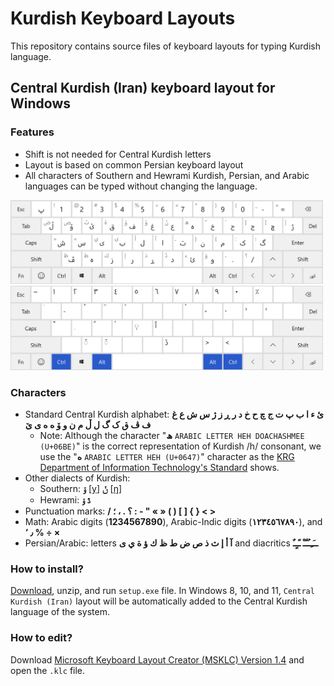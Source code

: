 # Kurdish Keyboard Layouts
This repository contains source files of keyboard layouts for typing Kurdish language. 

## Central Kurdish (Iran) keyboard layout for Windows
### Features
- Shift is not needed for Central Kurdish letters
- Layout is based on common Persian keyboard layout
- All characters of Southern and Hewrami Kurdish, Persian, and Arabic languages can be typed without changing the language.
<img src="https://raw.githubusercontent.com/aso-mehmudi/Kurdish-keyboard-layouts/main/Central%20Kurdish%20(Iran)/Basic%2BShift.png" width=500/>
<img src="https://raw.githubusercontent.com/aso-mehmudi/Kurdish-keyboard-layouts/main/Central%20Kurdish%20(Iran)/CtrlAlt.png" width=500/>

### Characters
- Standard Central Kurdish alphabet: **ئ ء ا ب پ ت ج چ ح خ د ر ڕ ز ژ س ش ع غ ف ڤ ق ک گ ل ڵ م ن و ۆ ه ە ی ێ**
  - Note: Although the character "**ھ** `ARABIC LETTER HEH DOACHASHMEE (U+06BE)`" is the correct representation of Kurdish /h/ consonant,
  we use the "**ه** `ARABIC LETTER HEH (U+0647)`" character as the [KRG Department of Information Technology's Standard](http://unicode.ekrg.org/ku_unicodes.html) shows.
- Other dialects of Kurdish: 
  - Southern: **ۊ** [[y](https://en.wikipedia.org/wiki/Close_front_rounded_vowel)] **ݩ** [[ŋ](https://en.wikipedia.org/wiki/Voiced_velar_nasal)]
  - Hewrami: **ڎ ۉ**
- Punctuation marks: **/ ؟ . ، ؛ : - " « » ( ) [ ] { } < >**
- Math: Arabic digits (**1234567890**), Arabic-Indic digits (**١٢٣٤٥٦٧٨٩٠**), and **٫ ٬ % ÷  ×**
- Persian/Arabic: letters **آ أ إ ث ذ ص ض ط ظ ك ؤ ة ي ى** and diacritics **ــَـِـُـّـْ ـًـٍـٌ**

### How to install?
[Download](https://github.com/aso-mehmudi/Kurdish-keyboard-layouts/releases/download/1.0.0/Central.Kurdish.Iran.zip), unzip, and run `setup.exe` file. In Windows 8, 10, and 11, `Central Kurdish (Iran)` layout will be automatically added to the Central Kurdish language of the system. 

### How to edit?
Download [Microsoft Keyboard Layout Creator (MSKLC) Version 1.4](https://www.microsoft.com/en-us/download/details.aspx?id=102134) and open the `.klc` file.
